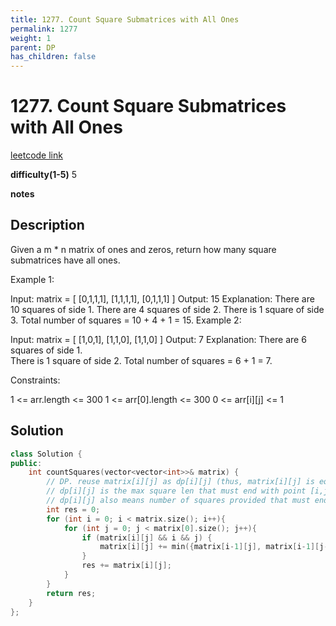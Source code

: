 ```yaml
---
title: 1277. Count Square Submatrices with All Ones
permalink: 1277
weight: 1
parent: DP
has_children: false
---
```

# 1277. Count Square Submatrices with All Ones
[leetcode link](https://leetcode.com/problems/count-square-submatrices-with-all-ones/)

**difficulty(1-5)** 
5

**notes**   

## Description
Given a m * n matrix of ones and zeros, return how many square submatrices have all ones.

 

Example 1:

Input: matrix =
[
  [0,1,1,1],
  [1,1,1,1],
  [0,1,1,1]
]
Output: 15
Explanation: 
There are 10 squares of side 1.
There are 4 squares of side 2.
There is  1 square of side 3.
Total number of squares = 10 + 4 + 1 = 15.
Example 2:

Input: matrix = 
[
  [1,0,1],
  [1,1,0],
  [1,1,0]
]
Output: 7
Explanation: 
There are 6 squares of side 1.  
There is 1 square of side 2. 
Total number of squares = 6 + 1 = 7.
 

Constraints:

1 <= arr.length <= 300
1 <= arr[0].length <= 300
0 <= arr[i][j] <= 1

## Solution
```c++
class Solution {
public:
    int countSquares(vector<vector<int>>& matrix) {
        // DP. reuse matrix[i][j] as dp[i][j] (thus, matrix[i][j] is equivalent to dp[i][j])
        // dp[i][j] is the max square len that must end with point [i,j]
        // dp[i][j] also means number of squares provided that must end with point [i,j]
        int res = 0;
        for (int i = 0; i < matrix.size(); i++){
            for (int j = 0; j < matrix[0].size(); j++){
                if (matrix[i][j] && i && j) {
                    matrix[i][j] += min({matrix[i-1][j], matrix[i-1][j-1], matrix[i][j-1]});
                }
                res += matrix[i][j];
            }
        }
        return res;
    }
};
```

<!-- 
Default label
{: .label }

Blue label
{: .label .label-blue }

Stable
{: .label .label-green }

New release
{: .label .label-purple }

Coming soon
{: .label .label-yellow }

Deprecated
{: .label .label-red } -->
